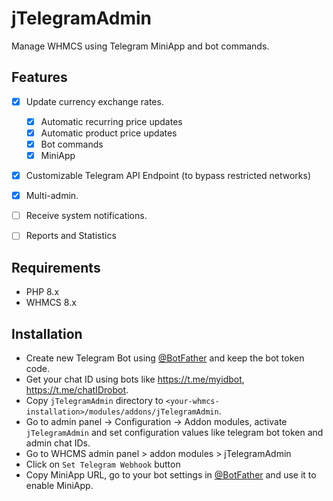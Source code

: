 # jTelegramAdmin

Manage WHMCS using Telegram MiniApp and bot commands.


## Features
- [x] Update currency exchange rates.
  - [x] Automatic recurring price updates
  - [x] Automatic product price updates
  - [x] Bot commands
  - [x] MiniApp
- [x] Customizable Telegram API Endpoint (to bypass restricted networks)
- [x] Multi-admin.
- [ ] Receive system notifications.
- [ ] Reports and Statistics


## Requirements
- PHP 8.x
- WHMCS 8.x

## Installation
- Create new Telegram Bot using [@BotFather](https://t.me/BotFather) and keep the bot token code.
- Get your chat ID using bots like https://t.me/myidbot, https://t.me/chatIDrobot.
- Copy `jTelegramAdmin` directory to `<your-whmcs-installation>/modules/addons/jTelegramAdmin`.
- Go to admin panel -> Configuration -> Addon modules, activate `jTelegramAdmin` and set configuration values like telegram bot token and admin chat IDs.
- Go to WHCMS admin panel > addon modules > jTelegramAdmin
- Click on `Set Telegram Webhook` button
- Copy MiniApp URL, go to your bot settings in [@BotFather](https://t.me/BotFather) and use it to enable MiniApp.
